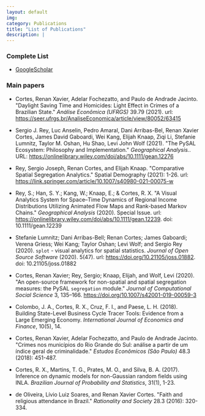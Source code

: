 ```yaml
---
layout: default
img: 
category: Publications
title: "List of Publications"
description: |
---
```


### Complete List
<!---
- [ResearchGate](https://www.researchgate.net/profile/Daniela_Cassol)
-->

- [GoogleScholar](https://scholar.google.com/citations?user=gNOcE4AAAAAJ&hl=en)

<!---
- [Complete list of publications](img/publication.pdf)
-->

### Main papers
- Cortes, Renan Xavier, Adelar Fochezatto, and Paulo de Andrade Jacinto. "Daylight Saving Time and Homicides: Light Effect in Crimes of a Brazilian State." *Análise Econômica (UFRGS)* 39.79 (2021). url: https://seer.ufrgs.br/AnaliseEconomica/article/view/80052/63415

- Sergio J. Rey, Luc Anselin, Pedro Amaral, Dani Arribas-Bel, Renan Xavier Cortes, James David Gaboardi, Wei Kang, Elijah Knaap, Ziqi Li, Stefanie Lumnitz, Taylor M. Oshan, Hu Shao, Levi John Wolf (2021). "The PySAL Ecosystem: Philosophy and Implementation." *Geographical Analysis.*. URL: https://onlinelibrary.wiley.com/doi/abs/10.1111/gean.12276

- Rey, Sergio Joseph, Renan Cortes, and Elijah Knaap. "Comparative Spatial Segregation Analytics." Spatial Demography (2021): 1-26. url: https://link.springer.com/article/10.1007/s40980-021-00075-w

- Rey, S.; Han, S. Y.; Kang, W.; Knaap, E.; & Cortes, R. X. "A Visual Analytics System for Space–Time Dynamics of Regional Income Distributions Utilizing Animated Flow Maps and Rank-based Markov Chains." *Geographical Analysis* (2020). Special Issue. url: https://onlinelibrary.wiley.com/doi/abs/10.1111/gean.12239. doi: 10.1111/gean.12239

- Stefanie Lumnitz; Dani Arribas-Bell; Renan Cortes; James Gaboardi; Verena Griess; Wei Kang; Taylor Oshan; Levi Wolf; and Sergio Rey (2020). `splot` - visual analytics for spatial statistics. *Journal of Open Source Software* (2020). 5(47). url: https://doi.org/10.21105/joss.01882. doi: 10.21105/joss.01882

- Cortes, Renan Xavier; Rey, Sergio; Knaap, Elijah, and Wolf, Levi (2020). "An open-source framework for non-spatial and spatial segregation measures: the PySAL `segregation` module." *Journal of Computational Social Science* 3, 135–166. https://doi.org/10.1007/s42001-019-00059-3

- Colombo, J. A., Cortes, R. X., Cruz, F. I., and Paese, L. H. (2018). Building State-Level Business Cycle Tracer Tools: Evidence from a Large Emerging Economy. *International Journal of Economics and Finance*, 10(5), 14.

- Cortes, Renan Xavier, Adelar Fochezatto, and Paulo de Andrade Jacinto. "Crimes nos municípios do Rio Grande do Sul: análise a partir de um índice geral de criminalidade." *Estudos Econômicos (São Paulo)* 48.3 (2018): 451-487.

- Cortes, R. X., Martins, T. G., Prates, M. O., and Silva, B. A. (2017). Inference on dynamic models for non-Gaussian random fields using INLA. *Brazilian Journal of Probability and Statistics*, 31(1), 1-23.

- de Oliveira, Lívio Luiz Soares, and Renan Xavier Cortes. "Faith and religious attendance in Brazil." *Rationality and Society* 28.3 (2016): 320-334.

